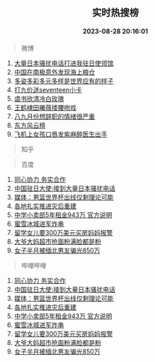 <div align="center"><h2>实时热搜榜</h2><h4>2023-08-28 20:16:01</h4></div>

> 微博  

1. [大量日本骚扰电话打进我驻日使领馆](https://s.weibo.com/weibo?q=%23%E5%A4%A7%E9%87%8F%E6%97%A5%E6%9C%AC%E9%AA%9A%E6%89%B0%E7%94%B5%E8%AF%9D%E6%89%93%E8%BF%9B%E6%88%91%E9%A9%BB%E6%97%A5%E4%BD%BF%E9%A2%86%E9%A6%86%23&t=31&band_rank=1&Refer=top)<br />
2. [中国在南极意外发现海上粮仓](https://s.weibo.com/weibo?q=%23%E4%B8%AD%E5%9B%BD%E5%9C%A8%E5%8D%97%E6%9E%81%E6%84%8F%E5%A4%96%E5%8F%91%E7%8E%B0%E6%B5%B7%E4%B8%8A%E7%B2%AE%E4%BB%93%23&t=31&band_rank=2&Refer=top)<br />
3. [多姿多彩多元多样是世界应有的样子](https://s.weibo.com/weibo?q=%23%E5%A4%9A%E5%A7%BF%E5%A4%9A%E5%BD%A9%E5%A4%9A%E5%85%83%E5%A4%9A%E6%A0%B7%E6%98%AF%E4%B8%96%E7%95%8C%E5%BA%94%E6%9C%89%E7%9A%84%E6%A0%B7%E5%AD%90%23&t=31&band_rank=3&Refer=top)<br />
4. [打九价送seventeen小卡](https://s.weibo.com/weibo?q=%E6%89%93%E4%B9%9D%E4%BB%B7%E9%80%81seventeen%E5%B0%8F%E5%8D%A1&t=31&band_rank=4&Refer=top)<br />
5. [虞书欣清冷白玫瑰](https://s.weibo.com/weibo?q=%23%E8%99%9E%E4%B9%A6%E6%AC%A3%E6%B8%85%E5%86%B7%E7%99%BD%E7%8E%AB%E7%91%B0%23&t=31&band_rank=5&Refer=top)<br />
6. [王鹤棣田曦薇搂腰吻戏](https://s.weibo.com/weibo?q=%23%E7%8E%8B%E9%B9%A4%E6%A3%A3%E7%94%B0%E6%9B%A6%E8%96%87%E6%90%82%E8%85%B0%E5%90%BB%E6%88%8F%23&t=31&band_rank=6&Refer=top)<br />
7. [八九月份想辞职的情绪很严重](https://s.weibo.com/weibo?q=%E5%85%AB%E4%B9%9D%E6%9C%88%E4%BB%BD%E6%83%B3%E8%BE%9E%E8%81%8C%E7%9A%84%E6%83%85%E7%BB%AA%E5%BE%88%E4%B8%A5%E9%87%8D&t=31&band_rank=7&Refer=top)<br />
8. [东方风云榜](https://s.weibo.com/weibo?q=%E4%B8%9C%E6%96%B9%E9%A3%8E%E4%BA%91%E6%A6%9C&t=31&band_rank=8&Refer=top)<br />
9. [飞机上女孩口唇发紫麻醉医生出手](https://s.weibo.com/weibo?q=%23%E9%A3%9E%E6%9C%BA%E4%B8%8A%E5%A5%B3%E5%AD%A9%E5%8F%A3%E5%94%87%E5%8F%91%E7%B4%AB%E9%BA%BB%E9%86%89%E5%8C%BB%E7%94%9F%E5%87%BA%E6%89%8B%23&t=31&band_rank=9&Refer=top)<br />

> 知乎  


> 百度  

1. [同心协力 务实合作](https://www.baidu.com/s?wd=%E5%90%8C%E5%BF%83%E5%8D%8F%E5%8A%9B+%E5%8A%A1%E5%AE%9E%E5%90%88%E4%BD%9C&sa=fyb_news&rsv_dl=fyb_news)<br />
2. [中国驻日大使:接到大量日本骚扰电话](https://www.baidu.com/s?wd=%E4%B8%AD%E5%9B%BD%E9%A9%BB%E6%97%A5%E5%A4%A7%E4%BD%BF%3A%E6%8E%A5%E5%88%B0%E5%A4%A7%E9%87%8F%E6%97%A5%E6%9C%AC%E9%AA%9A%E6%89%B0%E7%94%B5%E8%AF%9D&sa=fyb_news&rsv_dl=fyb_news)<br />
3. [媒体：男篮世界杯出线仅剩理论可能](https://www.baidu.com/s?wd=%E5%AA%92%E4%BD%93%EF%BC%9A%E7%94%B7%E7%AF%AE%E4%B8%96%E7%95%8C%E6%9D%AF%E5%87%BA%E7%BA%BF%E4%BB%85%E5%89%A9%E7%90%86%E8%AE%BA%E5%8F%AF%E8%83%BD&sa=fyb_news&rsv_dl=fyb_news)<br />
4. [各地扎实推进灾后重建](https://www.baidu.com/s?wd=%E5%90%84%E5%9C%B0%E6%89%8E%E5%AE%9E%E6%8E%A8%E8%BF%9B%E7%81%BE%E5%90%8E%E9%87%8D%E5%BB%BA&sa=fyb_news&rsv_dl=fyb_news)<br />
5. [中学小卖部5年租金943万 官方说明](https://www.baidu.com/s?wd=%E4%B8%AD%E5%AD%A6%E5%B0%8F%E5%8D%96%E9%83%A85%E5%B9%B4%E7%A7%9F%E9%87%91943%E4%B8%87+%E5%AE%98%E6%96%B9%E8%AF%B4%E6%98%8E&sa=fyb_news&rsv_dl=fyb_news)<br />
6. [蜜雪冰城进军炸串](https://www.baidu.com/s?wd=%E8%9C%9C%E9%9B%AA%E5%86%B0%E5%9F%8E%E8%BF%9B%E5%86%9B%E7%82%B8%E4%B8%B2&sa=fyb_news&rsv_dl=fyb_news)<br />
7. [留学女儿要300万美元买房妈妈报警](https://www.baidu.com/s?wd=%E7%95%99%E5%AD%A6%E5%A5%B3%E5%84%BF%E8%A6%81300%E4%B8%87%E7%BE%8E%E5%85%83%E4%B9%B0%E6%88%BF%E5%A6%88%E5%A6%88%E6%8A%A5%E8%AD%A6&sa=fyb_news&rsv_dl=fyb_news)<br />
8. [大爷大妈超市抢面粉满脸都是粉](https://www.baidu.com/s?wd=%E5%A4%A7%E7%88%B7%E5%A4%A7%E5%A6%88%E8%B6%85%E5%B8%82%E6%8A%A2%E9%9D%A2%E7%B2%89%E6%BB%A1%E8%84%B8%E9%83%BD%E6%98%AF%E7%B2%89&sa=fyb_news&rsv_dl=fyb_news)<br />
9. [女子半月被缅北男友骗光850万](https://www.baidu.com/s?wd=%E5%A5%B3%E5%AD%90%E5%8D%8A%E6%9C%88%E8%A2%AB%E7%BC%85%E5%8C%97%E7%94%B7%E5%8F%8B%E9%AA%97%E5%85%89850%E4%B8%87&sa=fyb_news&rsv_dl=fyb_news)<br />

> 哔哩哔哩  

1. [同心协力 务实合作](https://www.baidu.com/s?wd=%E5%90%8C%E5%BF%83%E5%8D%8F%E5%8A%9B+%E5%8A%A1%E5%AE%9E%E5%90%88%E4%BD%9C&sa=fyb_news&rsv_dl=fyb_news)<br />
2. [中国驻日大使:接到大量日本骚扰电话](https://www.baidu.com/s?wd=%E4%B8%AD%E5%9B%BD%E9%A9%BB%E6%97%A5%E5%A4%A7%E4%BD%BF%3A%E6%8E%A5%E5%88%B0%E5%A4%A7%E9%87%8F%E6%97%A5%E6%9C%AC%E9%AA%9A%E6%89%B0%E7%94%B5%E8%AF%9D&sa=fyb_news&rsv_dl=fyb_news)<br />
3. [媒体：男篮世界杯出线仅剩理论可能](https://www.baidu.com/s?wd=%E5%AA%92%E4%BD%93%EF%BC%9A%E7%94%B7%E7%AF%AE%E4%B8%96%E7%95%8C%E6%9D%AF%E5%87%BA%E7%BA%BF%E4%BB%85%E5%89%A9%E7%90%86%E8%AE%BA%E5%8F%AF%E8%83%BD&sa=fyb_news&rsv_dl=fyb_news)<br />
4. [各地扎实推进灾后重建](https://www.baidu.com/s?wd=%E5%90%84%E5%9C%B0%E6%89%8E%E5%AE%9E%E6%8E%A8%E8%BF%9B%E7%81%BE%E5%90%8E%E9%87%8D%E5%BB%BA&sa=fyb_news&rsv_dl=fyb_news)<br />
5. [中学小卖部5年租金943万 官方说明](https://www.baidu.com/s?wd=%E4%B8%AD%E5%AD%A6%E5%B0%8F%E5%8D%96%E9%83%A85%E5%B9%B4%E7%A7%9F%E9%87%91943%E4%B8%87+%E5%AE%98%E6%96%B9%E8%AF%B4%E6%98%8E&sa=fyb_news&rsv_dl=fyb_news)<br />
6. [蜜雪冰城进军炸串](https://www.baidu.com/s?wd=%E8%9C%9C%E9%9B%AA%E5%86%B0%E5%9F%8E%E8%BF%9B%E5%86%9B%E7%82%B8%E4%B8%B2&sa=fyb_news&rsv_dl=fyb_news)<br />
7. [留学女儿要300万美元买房妈妈报警](https://www.baidu.com/s?wd=%E7%95%99%E5%AD%A6%E5%A5%B3%E5%84%BF%E8%A6%81300%E4%B8%87%E7%BE%8E%E5%85%83%E4%B9%B0%E6%88%BF%E5%A6%88%E5%A6%88%E6%8A%A5%E8%AD%A6&sa=fyb_news&rsv_dl=fyb_news)<br />
8. [大爷大妈超市抢面粉满脸都是粉](https://www.baidu.com/s?wd=%E5%A4%A7%E7%88%B7%E5%A4%A7%E5%A6%88%E8%B6%85%E5%B8%82%E6%8A%A2%E9%9D%A2%E7%B2%89%E6%BB%A1%E8%84%B8%E9%83%BD%E6%98%AF%E7%B2%89&sa=fyb_news&rsv_dl=fyb_news)<br />
9. [女子半月被缅北男友骗光850万](https://www.baidu.com/s?wd=%E5%A5%B3%E5%AD%90%E5%8D%8A%E6%9C%88%E8%A2%AB%E7%BC%85%E5%8C%97%E7%94%B7%E5%8F%8B%E9%AA%97%E5%85%89850%E4%B8%87&sa=fyb_news&rsv_dl=fyb_news)<br />
